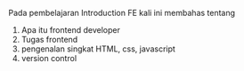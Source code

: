 Pada pembelajaran Introduction FE kali ini membahas tentang
1. Apa itu frontend developer
2. Tugas frontend
3. pengenalan singkat HTML, css, javascript
4. version control
